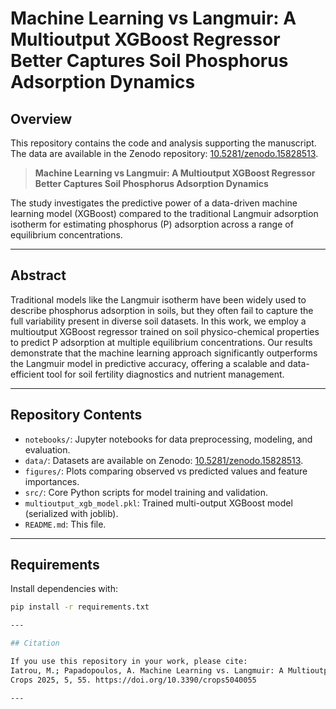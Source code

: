 # Machine Learning vs Langmuir: A Multioutput XGBoost Regressor Better Captures Soil Phosphorus Adsorption Dynamics

## Overview

This repository contains the code and analysis supporting the manuscript.  
The data are available in the Zenodo repository: [10.5281/zenodo.15828513](https://doi.org/10.5281/zenodo.15854383).

> **Machine Learning vs Langmuir: A Multioutput XGBoost Regressor Better Captures Soil Phosphorus Adsorption Dynamics**

The study investigates the predictive power of a data-driven machine learning model (XGBoost) compared to the traditional Langmuir adsorption isotherm for estimating phosphorus (P) adsorption across a range of equilibrium concentrations.

---

## Abstract

Traditional models like the Langmuir isotherm have been widely used to describe phosphorus adsorption in soils, but they often fail to capture the full variability present in diverse soil datasets. In this work, we employ a multioutput XGBoost regressor trained on soil physico-chemical properties to predict P adsorption at multiple equilibrium concentrations. Our results demonstrate that the machine learning approach significantly outperforms the Langmuir model in predictive accuracy, offering a scalable and data-efficient tool for soil fertility diagnostics and nutrient management.

---

## Repository Contents

- `notebooks/`: Jupyter notebooks for data preprocessing, modeling, and evaluation.
- `data/`: Datasets are available on Zenodo: [10.5281/zenodo.15828513](https://doi.org/10.5281/zenodo.15854383).
- `figures/`: Plots comparing observed vs predicted values and feature importances.
- `src/`: Core Python scripts for model training and validation.
- `multioutput_xgb_model.pkl`: Trained multi-output XGBoost model (serialized with joblib).
- `README.md`: This file.

---

## Requirements

Install dependencies with:

```bash
pip install -r requirements.txt

---

## Citation

If you use this repository in your work, please cite:
Iatrou, M.; Papadopoulos, A. Machine Learning vs. Langmuir: A Multioutput XGBoost Regressor Better Captures Soil Phosphorus Adsorption Dynamics.
Crops 2025, 5, 55. https://doi.org/10.3390/crops5040055

---


